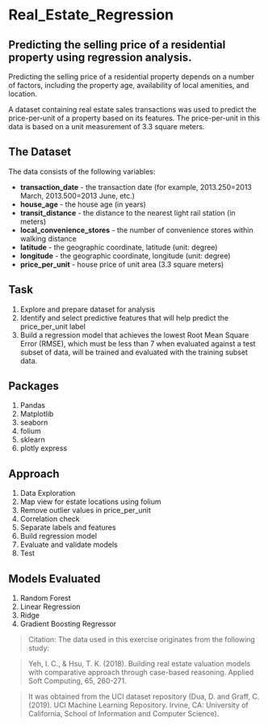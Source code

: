 # Real_Estate_Regression
## Predicting the selling price of a residential property using regression analysis.
Predicting the selling price of a residential property depends on a number of factors, including the property age, availability of local amenities, and location.

A dataset containing real estate sales transactions was used to predict the price-per-unit of a property based on its features. The price-per-unit in this data is based on a unit measurement of 3.3 square meters.

## The Dataset
The data consists of the following variables:

- **transaction_date** - the transaction date (for example, 2013.250=2013 March, 2013.500=2013 June, etc.)
- **house_age** - the house age (in years)
- **transit_distance** - the distance to the nearest light rail station (in meters)
- **local_convenience_stores** - the number of convenience stores within walking distance
- **latitude** - the geographic coordinate, latitude (unit: degree)
- **longitude** - the geographic coordinate, longitude (unit: degree)
- **price_per_unit** - house price of unit area (3.3 square meters)

## Task
1. Explore and prepare dataset for analysis
2. Identify and select predictive features that will help predict the price_per_unit label
3. Build a regression model that achieves the lowest Root Mean Square Error (RMSE), which must be less than 7 when evaluated against a test subset of data, will be trained and evaluated with the training subset data.

## Packages
1. Pandas
2. Matplotlib
3. seaborn
4. folium
5. sklearn
6. plotly express

## Approach
1. Data Exploration
2. Map view for estate locations using folium
3. Remove outlier values in price_per_unit
4. Correlation check
5. Separate labels and features
6. Build regression model
7. Evaluate and validate models
8. Test

## Models Evaluated
1. Random Forest
2. Linear Regression
3. Ridge
4. Gradient Boosting Regressor

>Citation: The data used in this exercise originates from the following study:

>Yeh, I. C., & Hsu, T. K. (2018). Building real estate valuation models with comparative approach through case-based reasoning. Applied Soft Computing, 65, 260-271.

>It was obtained from the UCI dataset repository (Dua, D. and Graff, C. (2019). UCI Machine Learning Repository. Irvine, CA: University of California, School of Information and Computer Science).
